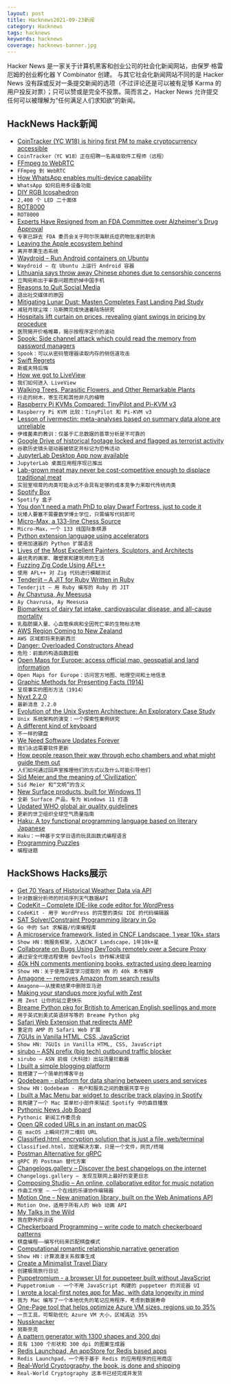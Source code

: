 ```yaml
---
layout: post
title: Hacknews2021-09-23新闻
category: Hacknews
tags: hacknews
keywords: hacknews
coverage: hacknews-banner.jpg
---
```


Hacker News 是一家关于计算机黑客和创业公司的社会化新闻网站，由保罗·格雷厄姆的创业孵化器 Y Combinator 创建。
与其它社会化新闻网站不同的是 Hacker News 没有踩或反对一条提交新闻的选项（不过评论还是可以被有足够 Karma 的用户投反对票）；只可以赞或是完全不投票。简而言之，Hacker News 允许提交任何可以被理解为“任何满足人们求知欲”的新闻。

## HackNews Hack新闻


- [CoinTracker (YC W18) is hiring first PM to make cryptocurrency accessible](https://www.cointracker.io/careers)
- `CoinTracker（YC W18）正在招聘一名高级软件工程师（远程）`
- [FFmpeg to WebRTC](https://github.com/ashellunts/ffmpeg-to-webrtc)
- `FFmpeg 到 WebRTC`
- [How WhatsApp enables multi-device capability](https://engineering.fb.com/2021/07/14/security/whatsapp-multi-device/)
- `WhatsApp 如何启用多设备功能`
- [DIY RGB Icosahedron](https://gregdavill.com/blog/d20)
- `2,400 个 LED 二十面体`
- [ROT8000](http://rot8000.com/info)
- `ROT8000`
- [Experts Have Resigned from an FDA Committee over Alzheimer's Drug Approval](https://www.npr.org/2021/06/11/1005567149/3-experts-have-resigned-from-an-fda-committee-over-alzheimers-drug-approval)
- `专家已辞去 FDA 委员会关于阿尔茨海默氏症药物批准的职务`
- [Leaving the Apple ecosystem behind](https://h2x.sh/apple/)
- `离开苹果生态系统`
- [Waydroid – Run Android containers on Ubuntu](https://waydro.id/)
- `Waydroid – 在 Ubuntu 上运行 Android 容器`
- [Lithuania says throw away Chinese phones due to censorship concerns](https://www.reuters.com/business/media-telecom/lithuania-says-throw-away-chinese-phones-due-censorship-concerns-2021-09-21/)
- `立陶宛称出于审查问题而扔掉中国手机`
- [Reasons to Quit Social Media](https://durmonski.com/life-advice/reasons-to-quit-social-media/)
- `退出社交媒体的原因`
- [Mitigating Lunar Dust: Masten Completes Fast Landing Pad Study](https://masten.aero/blog/mitigating-lunar-dust-masten-completes-fast-landing-pad-study/)
- `减轻月球尘埃：马斯腾完成快速着陆场研究`
- [Hospitals lift curtain on prices, revealing giant swings in pricing by procedure](https://www.healthcaredive.com/news/hospitals-price-transparency-spotty-compliance-swings-price/596183/)
- `医院揭开价格帷幕，揭示按程序定价的波动`
- [Spook: Side channel attack which could read the memory from password managers](https://www.spookjs.com/)
- `Spook：可以从密码管理器读取内存的侧信道攻击`
- [Swift Regrets](https://belkadan.com/blog/2021/09/Swift-Regrets/)
- `斯威夫特后悔`
- [How we got to LiveView](https://fly.io/blog/how-we-got-to-liveview/)
- `我们如何进入 LiveView`
- [Walking Trees, Parasitic Flowers, and Other Remarkable Plants](https://thereader.mitpress.mit.edu/walking-trees-parasitic-flowers-remarkable-plants-illustrated-guide/)
- `行走的树木，寄生花和其他非凡的植物`
- [Raspberry Pi KVMs Compared: TinyPilot and Pi-KVM v3](http://www.jeffgeerling.com/blog/2021/raspberry-pi-kvms-compared-tinypilot-and-pi-kvm-v3)
- `Raspberry Pi KVM 比较：TinyPilot 和 Pi-KVM v3`
- [Lesson of ivermectin: meta-analyses based on summary data alone are unreliable](https://www.nature.com/articles/s41591-021-01535-y)
- `伊维菌素的教训：仅基于汇总数据的荟萃分析是不可靠的`
- [Google Drive of historical footage locked and flagged as terrorist activity](https://support.google.com/drive/thread/127021326/google-has-locked-my-account-for-sharing-a-historical-archive-they-labeled-as-terrorist-activity?hl=en)
- `谷歌历史镜头驱动器被锁定并标记为恐怖活动`
- [JupyterLab Desktop App now available](https://blog.jupyter.org/jupyterlab-desktop-app-now-available-b8b661b17e9a)
- `JupyterLab 桌面应用程序现已推出`
- [Lab-grown meat may never be cost-competitive enough to displace traditional meat](https://thecounter.org/lab-grown-cultivated-meat-cost-at-scale/)
- `实验室培育的肉类可能永远不会具有足够的成本竞争力来取代传统肉类`
- [Spotify Box](https://evanhailey.com/2021/09/20/spot-box/)
- `Spotify 盒子`
- [You don't need a math PhD to play Dwarf Fortress, just to code it](https://the-stack-overflow-podcast.simplecast.com/episodes/you-dont-need-a-math-phd-to-play-dwarf-fortress-just-to-code-it/transcript)
- `玩矮人要塞不需要数学博士学位，只需编写代码即可`
- [Micro-Max, a 133-line Chess Source](https://home.hccnet.nl/h.g.muller/max-src2.html)
- `Micro-Max，一个 133 线国际象棋源`
- [Python extension language using accelerators](https://github.com/pyccel/pyccel)
- `使用加速器的 Python 扩展语言`
- [Lives of the Most Excellent Painters, Sculptors, and Architects](https://fantasticanachronism.com/2021/09/17/book-review-the-lives-of-the-most-excellent-painters-sculptors-and-architects/)
- `最优秀的画家、雕塑家和建筑师的生活`
- [Fuzzing Zig Code Using AFL++](https://www.ryanliptak.com/blog/fuzzing-zig-code/)
- `使用 AFL++ 对 Zig 代码进行模糊测试`
- [Tenderjit – A JIT for Ruby Written in Ruby](https://github.com/tenderlove/tenderjit)
- `Tenderjit – 用 Ruby 编写的 Ruby 的 JIT`
- [Ay Chavrusa, Ay Meesusa](https://hormeze.com/blog/ay-chavrusa-ay-meesusa)
- `Ay Chavrusa, Ay Meesusa`
- [Biomarkers of dairy fat intake, cardiovascular disease, and all-cause mortality](https://journals.plos.org/plosmedicine/article?id=10.1371/journal.pmed.1003763)
- `乳脂肪摄入量、心血管疾病和全因死亡率的生物标志物`
- [AWS Region Coming to New Zealand](https://aws.amazon.com/blogs/aws/in-the-works-aws-region-in-new-zealand/)
- `AWS 区域即将来到新西兰`
- [Danger: Overloaded Constructors Ahead](https://calebwrites.substack.com/p/danger-overloaded-constructors-ahead)
- `危险：前面的构造函数超载`
- [Open Maps for Europe: access official map, geospatial and land information](https://www.mapsforeurope.org/)
- `Open Maps for Europe：访问官方地图、地理空间和土地信息`
- [Graphic Methods for Presenting Facts (1914)](https://archive.org/details/graphicmethodsfo00brinrich)
- `呈现事实的图形方法（1914）`
- [Nyxt 2.2.0](https://nyxt.atlas.engineer/article/release-2.2.0.org)
- `最新消息 2.2.0`
- [Evolution of the Unix System Architecture: An Exploratory Case Study](https://ieeexplore.ieee.org/stamp/stamp.jsp?tp=&arnumber=8704965&tag=1)
- `Unix 系统架构的演变：一个探索性案例研究`
- [A different kind of keyboard](https://ianthehenry.com/posts/peggi/)
- `不一样的键盘`
- [We Need Software Updates Forever](https://spectrum.ieee.org/we-need-software-updates-forever)
- `我们永远需要软件更新`
- [How people reason their way through echo chambers and what might guide them out](https://www.niemanlab.org/2021/09/this-study-shows-how-people-reason-their-way-through-echo-chambers-and-what-might-guide-them-out/)
- `人们如何通过回声室推理他们的方式以及什么可能引导他们`
- [Sid Meier and the meaning of ‘Civilization’](https://www.newyorker.com/books/under-review/sid-meier-and-the-meaning-of-civilization)
- `Sid Meier 和“文明”的含义`
- [New Surface products, built for Windows 11](https://blogs.windows.com/devices/2021/09/22/introducing-new-surface-products-built-for-windows-11/)
- `全新 Surface 产品，专为 Windows 11 打造`
- [Updated WHO global air quality guidelines](https://apps.who.int/iris/handle/10665/345329)
- `更新的世卫组织全球空气质量指南`
- [Haku: A toy functional programming language based on literary Japanese](https://codeberg.org/wimvanderbauwhede/haku)
- `Haku：一种基于文学日语的玩具函数式编程语言`
- [Programming Puzzles](https://arxiv.org/abs/2106.05784)
- `编程谜题`


## HackShows Hacks展示

- [ Get 70 Years of Historical Weather Data via API](https://oikolab.com)
- `针对数据分析师的时间序列天气数据API`
- [ CodeKit – Complete IDE-like code editor for WordPress](https://www.codekitwp.com)
- `CodeKit - 用于 WordPress 的完整的类似 IDE 的代码编辑器`
- [ SAT Solver/Constraint Programming library in Go](https://github.com/irfansharif/solver)
- `Go 中的 Sat 求解器/约束编程库`
- [ A microservice framework, listed in CNCF Landscape, 1 year 10k+ stars](https://github.com/zeromicro/go-zero)
- `Show HN：微服务框架，入选CNCF Landscape，1年10k+星`
- [ Collaborate on Bugs Using DevTools remotely over a Secure Proxy](https://github.com/i5ik/secure-remote-devtools)
- `通过安全代理远程使用 DevTools 协作解决错误`
- [ 40k HN comments mentioning books, extracted using deep learning](https://hacker-recommended-books.vercel.app/category/0/all-time/page/0/0)
- `Show HN：关于使用深度学习提取的 HN 的 40k 本书推荐`
- [ Amagone –- removes Amazon from search results](item?id=28595539)
- `Amagone——从搜索结果中删除亚马逊`
- [ Making your standups more joyful with Zest](https://zest.crowdparty.app/)
- `用 Zest 让你的站立更快乐`
- [ Breame Python pkg for British to American English spellings and more](https://github.com/cdpierse/breame)
- `用于英式到美式英语拼写等的 Breame Python pkg`
- [ Safari Web Extension that redirects AMP](https://overamped.app)
- `重定向 AMP 的 Safari Web 扩展`
- [ 7GUIs in Vanilla HTML, CSS, JavaScript](https://7guis.bradwoods.io/)
- `Show HN: 7GUIs in Vanilla HTML, CSS, JavaScript`
- [ sirubo – ASN prefix (big tech) outbound traffic blocker](https://github.com/stutteringsteve/sirubo)
- `sirubo – ASN 前缀（大科技）出站流量拦截器`
- [ I built a simple blogging platform](http://quickpublisher.online)
- `我搭建了一个简单的博客平台`
- [ Qodebeam - platform for data sharing between users and services](https://qodebeam.com)
- `Show HN：Qodebeam - 用户和服务之间的数据共享平台`
- [ I built a Mac Menu bar widget to describe track playing in Spotify](https://github.com/sk0g/mac-menu-spotify-song-title)
- `我构建了一个 Mac 菜单栏小部件来描述 Spotify 中的曲目播放`
- [ Pythonic News Job Board](https://news.python.sc/jobs/)
- `Pythonic 新闻工作委员会`
- [ Open QR coded URLs in an instant on macOS](https://www.youtube.com/watch?v=YHmNdq_qaXw)
- `在 macOS 上瞬间打开二维码 URL`
- [ Classified.html, encryption solution that is just a file, web/terminal](https://github.com/ollipal/classified.html)
- `Classified.html，加密解决方案，只是一个文件，网页/终端`
- [ Postman Alternative for gRPC](https://kreya.app/)
- `gRPC 的 Postman 替代方案`
- [ Changelogs.gallery – Discover the best changelogs on the internet](https://changelogs.gallery/)
- `Changelogs.gallery – 发现互联网上最好的变更日志`
- [ Composing Studio – An online, collaborative editor for music notation](https://github.com/ekzhang/composing.studio)
- `作曲工作室 – 一个在线的乐谱协作编辑器`
- [ Motion One – New animation library, built on the Web Animations API](https://motion.dev/)
- `Motion One，适用于所有人的 Web 动画 API`
- [ My Talks in the Wild](http://hariomgaur.in/showcase/)
- `我在野外的谈话`
- [ Checkerboard Programming – write code to match checkerboard patterns](https://www.checkerboardprogramming.com/)
- `棋盘编程——编写代码来匹配棋盘模式`
- [ Computational romantic relationship narrative generation](https://alovingexploration.com)
- `Show HN：计算浪漫关系叙事生成`
- [ Create a Minimalist Travel Diary](https://traveldays.com)
- `创建极简旅行日记`
- [ Puppetromium - a browser UI for puppeteer built without JavaScript](https://github.com/i5ik/puppetromium)
- `Puppetromium - 一个不用 JavaScript 构建的 puppeteer 的浏览器 UI`
- [ I wrote a local-first notes app for Mac, with data longevity in mind](https://noteship.com)
- `我为 Mac 编写了一个本地优先的笔记应用程序，考虑到数据寿命`
- [ One-Page tool that helps optimize Azure VM sizes, regions up to 35%](https://azureprice.net)
- `一页工具，可帮助优化 Azure VM 大小，区域高达 35%`
- [ Nussknacker](https://github.com/TouK/nussknacker)
- `努斯奈克`
- [ A pattern generator with 1300 shapes and 300 dpi](https://tool.graphics/geometric)
- `具有 1300 个形状和 300 dpi 的图案生成器`
- [ Redis Launchpad, An appStore for Redis based apps](https://redis.com/blog/introducing-redis-launchpad/)
- `Redis Launchpad，一个用于基于 Redis 的应用程序的应用商店`
- [ Real-World Cryptography, the book, is done and shipping](item?id=28623869)
- `Real-World Cryptography 这本书已经完成并发货`

